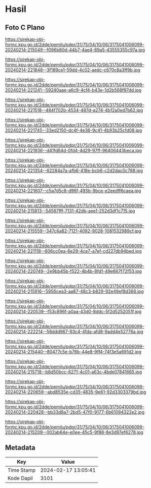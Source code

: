 # Hasil

## Foto C Plano

https://sirekap-obj-formc.kpu.go.id/2dde/pemilu/pdpr/31/75/04/10/06/3175041006099-20240214-215049--f096b80d-44b7-4ae4-89a5-43555355c97a.jpg

https://sirekap-obj-formc.kpu.go.id/2dde/pemilu/pdpr/31/75/04/10/06/3175041006099-20240214-221848--3f189ce1-59dd-4c02-aedc-c670c8a3ff9b.jpg

https://sirekap-obj-formc.kpu.go.id/2dde/pemilu/pdpr/31/75/04/10/06/3175041006099-20240214-221241--59240aae-a6c9-4cf4-b43e-1d2b568f97dd.jpg

https://sirekap-obj-formc.kpu.go.id/2dde/pemilu/pdpr/31/75/04/10/06/3175041006099-20240214-221518--484f702b-4534-487d-a274-4b12a0ed7b62.jpg

https://sirekap-obj-formc.kpu.go.id/2dde/pemilu/pdpr/31/75/04/10/06/3175041006099-20240214-221745--33ed2150-dc4f-4e36-9c41-4b93b25cfd08.jpg

https://sirekap-obj-formc.kpu.go.id/2dde/pemilu/pdpr/31/75/04/10/06/3175041006099-20240214-221936--d41fd84d-0fd4-4d29-97ff-96406443beca.jpg

https://sirekap-obj-formc.kpu.go.id/2dde/pemilu/pdpr/31/75/04/10/06/3175041006099-20240214-221354--62284a7a-afb6-418e-bcb6-c2d2dac0c788.jpg

https://sirekap-obj-formc.kpu.go.id/2dde/pemilu/pdpr/31/75/04/10/06/3175041006099-20240214-221607--c5a7d5c8-d96f-493b-9bce-e2eedff6caea.jpg

https://sirekap-obj-formc.kpu.go.id/2dde/pemilu/pdpr/31/75/04/10/06/3175041006099-20240214-215813--54567fff-7131-42db-aee1-252d3df1c715.jpg

https://sirekap-obj-formc.kpu.go.id/2dde/pemilu/pdpr/31/75/04/10/06/3175041006099-20240214-215559--347c6a82-7121-4092-9028-1081532989cf.jpg

https://sirekap-obj-formc.kpu.go.id/2dde/pemilu/pdpr/31/75/04/10/06/3175041006099-20240214-221118--606cc0ea-6e29-4ce7-a7ef-cd227db94bed.jpg

https://sirekap-obj-formc.kpu.go.id/2dde/pemilu/pdpr/31/75/04/10/06/3175041006099-20240214-220749--2e9bb45b-f522-4b4b-8fd1-49e667f72f53.jpg

https://sirekap-obj-formc.kpu.go.id/2dde/pemilu/pdpr/31/75/04/10/06/3175041006099-20240214-215916--5956cea3-aa87-48c3-b829-92e49ef8d366.jpg

https://sirekap-obj-formc.kpu.go.id/2dde/pemilu/pdpr/31/75/04/10/06/3175041006099-20240214-220539--f53c896f-a0aa-43d0-8ddc-5f2d5252051f.jpg

https://sirekap-obj-formc.kpu.go.id/2dde/pemilu/pdpr/31/75/04/10/06/3175041006099-20240214-222214--58ddd967-93c4-4fda-afd8-9add4e52776a.jpg

https://sirekap-obj-formc.kpu.go.id/2dde/pemilu/pdpr/31/75/04/10/06/3175041006099-20240214-215440--80477c5e-b76b-44e8-9ff4-74f3e5a691d2.jpg

https://sirekap-obj-formc.kpu.go.id/2dde/pemilu/pdpr/31/75/04/10/06/3175041006099-20240214-215718--b8d50bcc-6271-4c01-a63c-4bde07841665.jpg

https://sirekap-obj-formc.kpu.go.id/2dde/pemilu/pdpr/31/75/04/10/06/3175041006099-20240214-220659--abd8535e-cd35-4835-9e61-92d3303379bd.jpg

https://sirekap-obj-formc.kpu.go.id/2dde/pemilu/pdpr/31/75/04/10/06/3175041006099-20240214-220428--bb33d8a7-2bd5-47f0-9177-6b61094322e2.jpg

https://sirekap-obj-formc.kpu.go.id/2dde/pemilu/pdpr/31/75/04/10/06/3175041006099-20240214-215209--002ab64e-e0ee-45c5-9f88-8e3d97ef6278.jpg


## Metadata

| Key        | Value               |
| ---------- | ------------------- |
| Time Stamp | 2024-02-17 13:05:41 |
| Kode Dapil | 3101                |



